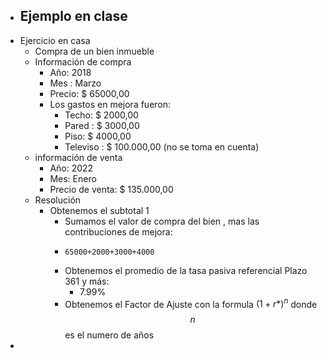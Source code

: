 - Ejemplo en clase
	-
- Ejercicio en casa
	- Compra de un bien inmueble
	- Información de compra
		- Año: 2018
		- Mes : Marzo
		- Precio: $ 65000,00
		- Los gastos en mejora fueron:
			- Techo: $ 2000,00
			- Pared : $ 3000,00
			- Piso: $ 4000,00
			- Televiso : $ 100.000,00  (no se toma en cuenta)
	- información de venta
		- Año: 2022
		- Mes: Enero
		- Precio de venta: $ 135.000,00
	- Resolución
		- Obtenemos el subtotal 1
			- Sumamos el valor de compra del bien , mas las contribuciones de mejora:
			- ```calc
			  65000+2000+3000+4000
			  ```
			- Obtenemos el promedio de  la tasa pasiva referencial Plazo 361 y más:
				- 7.99%
			- Obtenemos el Factor de Ajuste con la formula $(1+r*)^n$ donde $$n$$ es  el numero de años
-